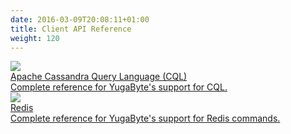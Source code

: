 ```yaml
---
date: 2016-03-09T20:08:11+01:00
title: Client API Reference
weight: 120
---
```


<div>
  <a class="section-link icon-offset" href="cql/">
    <div class="icon">
      <img src="/images/section_icons/api/cql.png" aria-hidden="true" />
    </div>
    <div class="text">
      Apache Cassandra Query Language (CQL)
      <div class="caption">Complete reference for YugaByte's support for CQL.</div>
    </div>
  </a>

  <a class="section-link icon-offset" href="redis/">
    <div class="icon">
      <img src="/images/section_icons/api/redis.png" aria-hidden="true" />
    </div>
    <div class="text">
      Redis
      <div class="caption">Complete reference for YugaByte's support for Redis commands.</div>
    </div>
  </a>
</div>
